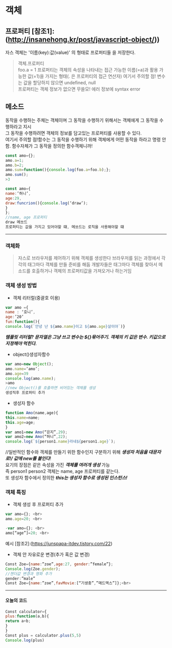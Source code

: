 # 객체 
## 프로퍼티 [참조1]:(http://insanehong.kr/post/javascript-object/))
자스 객체는  '이름(key):값(value)' 의 형태로 프로퍼티들 을 저장한다.<br>
> 객체.프로퍼티<br>
> foo.a = 1
> 프로퍼티는 객체의 속성을 나타내는 접근 가능한 이름(=a)과 활용 가능한 값(=1)을 가지는 형태(. 은 프로퍼티의 접근 연산자)
여기서 주의할 점! 변수는 값을 할당하지 않으면 undefined, null<br>프로퍼티는 객체 정보가 없으면 무쓸모! 에러 정보에 syntax error
## 메소드
동작을 수행하는 주체는 객체이며 그 동작을 수행하기 위해서는 객체에게 그 동작을 수행하라고 지시<br>
그 동작을 수행하려면 객체의 정보를 담고있는 프로퍼티를 사용할 수 있다.<br>
여기서 주의할 점!함수는 그 동작을 수행하기 위해 객체에게 어떤 동작을 하라고 명령 안함. 함수자체가 그 동작을 정의한 함수객체니까!
```javascript
const amo={};
amo.a=1;
amo.b=2;
amo.sum=function(){console.log(foo.a+foo.b);};
amo.sum();
>3

const amo={
name:’허니’,
age:29,
draw:funcrion(){console.log(‘draw’);
}
};
//name, age 프로퍼티
draw 메쏘드 
프로퍼티는 값을 가지고 있어야할 떄, 메쏘드는 로직을 사용해야할 떄
```


---
### 객체화
> 자스로 브라우저를 제어하기 위해 객체를 생성한다
> 브라우저를 읽는 과정에서 각각의 태그마다 객체를 만들 준비를 해둠
> 개발자들은 태그마다 객체를 찾아서 메소드를 호출하거나 객체의 프로퍼티값을 가져오거나 하는거임

### 객체 생성 방법
- 객체 리터럴(중괄호 이용)

```javascript
var amo ={ 
name : ‘호니’, 
age:’20’ 
fun:function(){ 
console.log(`안녕 난 ${amo.name}이고 ${amo.age}살이야`)} 
```


 ***템플릿 리터럴? 문자열은 그냥 쓰고 변수는 ${}묶어주기. 객체의 키 값은 변수. 키값으로 지정해야 먹힌다.***<br>

- object()생성자함수 
```javascript
var amo=new Object();
amo.name=‘amo’;
amo.age=39
console.log(amo.name);
>amo
//new Object()를 호출하면 비어있는 객체를 생성
생성직후 프로퍼티 추가
```
- 생성자 함수
```javascript
function Amo(name,age){
this.name=name;
this.age=age;
}
var amo1=new Amo(“은지”,29);
var amo2=new Amo(“허니”,22);
console.log(`${person1.name}라네${person1.age}`);
```
//일반적인 함수와 객체를 만들기 위한 함수인지 구분하기 위해 ***생성자 처음을 대문자로!/ 값에 new를 붙인다***!<br>
요기의 장점은 같은 속성을 가진 ***객체를 여러개 생성*** 가능<br>
즉 person1 person2 객체는 name, age 프로퍼티를 같는다. <br>
또 생성자 함수에서 정의한 ***this는 생성자 함수로 생성된 인스턴스!***<br>

### 객체 특징
- 객체 생성 후 프로퍼티 추가<br>

```javascript
var amo={}; <br>
amo.age=20; <br>

-var amo={}; <br>
amo[“age”]=20; <br>
``` 
예시 [참조2]:(https://junspapa-itdev.tistory.com/22)<br>

- 객체 안 자유로운 변경(추가 혹은 값 변경)
```javascript
Const Zoe={name:”zoe”,age:27, gender:”female”};
Console.log(Zoe.gender);
//젠더값 변경과 영화 추가
gender:”male”
Const Zoe={name:”zoe”,favMovie:[“기생충”,”매드맥스”]};<br>
```

---
<h4>오늘의 코드</h4>

```javascript
Const calculator={
plus:function(a,b){
return a+b;
}
}
Const plus = calculator.plus(5,5)
Console.log(plus)
```


